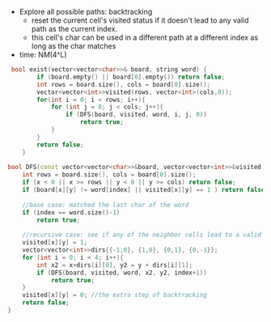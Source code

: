- Explore all possible paths: backtracking
    - reset the current cell's visited status if it doesn't lead to any valid path as the current index.
    - this cell's char can be used in a different path at a different index as long as the char matches 
- time: N*M*(4^L)
```cpp
 bool exist(vector<vector<char>>& board, string word) {
        if (board.empty() || board[0].empty()) return false;
        int rows = board.size(), cols = board[0].size();
        vector<vector<int>>visited(rows, vector<int>(cols,0));
        for(int i = 0; i < rows; i++){
            for (int j = 0; j < cols; j++){
                if (DFS(board, visited, word, i, j, 0))
                    return true;
            }
        }
        return false;
    }
    
bool DFS(const vector<vector<char>>&board, vector<vector<int>>&visited, const string &word, int x, int y, int index){
    int rows = board.size(), cols = board[0].size();
    if (x < 0 || x >= rows || y < 0 || y >= cols) return false;
    if (board[x][y] != word[index] || visited[x][y] == 1 ) return false;
    
    //base case: matched the last char of the word
    if (index == word.size()-1) 
        return true;
    
    //recursive case: see if any of the neighbor cells lead to a valid path
    visited[x][y] = 1;
    vector<vector<int>>dirs{{-1,0}, {1,0}, {0,1}, {0,-1}};
    for (int i = 0; i < 4; i++){
        int x2 = x+dirs[i][0], y2 = y + dirs[i][1];
        if (DFS(board, visited, word, x2, y2, index+1)) 
            return true;
    }
    visited[x][y] = 0; //the extra step of backtracking
    return false;
}
```
